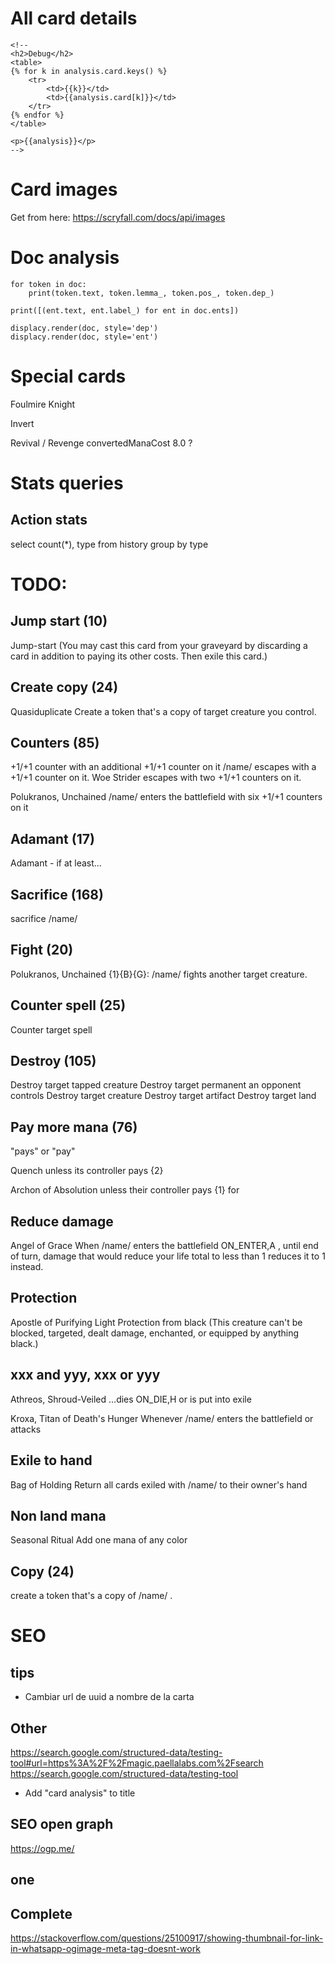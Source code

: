 

# All card details


    <!--
    <h2>Debug</h2>
    <table>
    {% for k in analysis.card.keys() %}
        <tr>
            <td>{{k}}</td>
            <td>{{analysis.card[k]}}</td>
        </tr>
    {% endfor %}
    </table>

    <p>{{analysis}}</p>
    -->

# Card images

Get from here: https://scryfall.com/docs/api/images


# Doc analysis

    for token in doc:
        print(token.text, token.lemma_, token.pos_, token.dep_)
    
    print([(ent.text, ent.label_) for ent in doc.ents])

    displacy.render(doc, style='dep')
    displacy.render(doc, style='ent')


# Special cards

Foulmire Knight

Invert

Revival / Revenge
convertedManaCost 	8.0 ?

# Stats queries

## Action stats

select count(*), type from history
group by type


# TODO:

## Jump start (10)

 Jump-start (You may cast this card from your graveyard by discarding a card in addition to paying its other costs. Then exile this card.)

## Create copy (24)

Quasiduplicate
Create a token that's a copy of target creature you control.


## Counters (85)

+1/+1 counter
with an additional +1/+1 counter on it
/name/ escapes with a +1/+1 counter on it.
Woe Strider escapes with two +1/+1 counters on it.

Polukranos, Unchained
/name/ enters the battlefield with six +1/+1 counters on it

## Adamant (17)

Adamant - if at least...

## Sacrifice (168)

sacrifice /name/

## Fight (20)

Polukranos, Unchained
{1}{B}{G}: /name/ fights another target creature.

## Counter spell (25)

Counter target spell

## Destroy (105)

Destroy target tapped creature
Destroy target permanent an opponent controls
Destroy target creature
Destroy target artifact
Destroy target land


## Pay more mana (76)

"pays" or "pay"

Quench
unless its controller pays {2}

Archon of Absolution
unless their controller pays {1} for 

## Reduce damage

Angel of Grace
When /name/ enters the battlefield ON_ENTER,A , until end of turn, damage that would reduce your life total to less than 1 reduces it to 1 instead.

## Protection

Apostle of Purifying Light
Protection from black (This creature can't be blocked, targeted, dealt damage, enchanted, or equipped by anything black.)


## xxx and yyy, xxx or yyy

Athreos, Shroud-Veiled
...dies ON_DIE,H or is put into exile

Kroxa, Titan of Death's Hunger
Whenever /name/ enters the battlefield or attacks


## Exile to hand

Bag of Holding
Return all cards exiled with /name/ to their owner's hand

## Non land mana

Seasonal Ritual
Add one mana of any color

## Copy (24)

create a token that's a copy of /name/ .


# SEO

## tips

- Cambiar url de uuid a nombre de la carta


## Other

https://search.google.com/structured-data/testing-tool#url=https%3A%2F%2Fmagic.paellalabs.com%2Fsearch
https://search.google.com/structured-data/testing-tool

- Add "card analysis" to title

## SEO open graph

https://ogp.me/

## one

<meta property="og:site_name" content="San Roque 2014 Pollos">
<meta property="og:title" content="San Roque 2014 Pollos" />
<meta property="og:description" content="Programa de fiestas" />
<meta property="og:image" itemprop="image" content="http://pollosweb.wesped.es/programa_pollos/play.png">
<meta property="og:type" content="website" />
<meta property="og:updated_time" content="1440432930" />


## Complete


https://stackoverflow.com/questions/25100917/showing-thumbnail-for-link-in-whatsapp-ogimage-meta-tag-doesnt-work

<!-- MS, fb & Whatsapp -->

<!-- MS Tile - for Microsoft apps-->
<meta name="msapplication-TileImage" content="http://www.example.com/image01.jpg">    

<!-- fb & Whatsapp -->

<!-- Site Name, Title, and Description to be displayed -->
<meta property="og:site_name" content="The Rock Photo Studio">
<meta property="og:title" content="The Rock Photo Studio in Florida">
<meta property="og:description" content="The best photo studio for your events">

<!-- Image to display -->
<!-- Replace   «example.com/image01.jpg» with your own -->
<meta property="og:image" content="http://www.example.com/image01.jpg">

<!-- No need to change anything here -->
<meta property="og:type" content="website" />
<meta property="og:image:type" content="image/jpeg">

<!-- Size of image. Any size up to 300. Anything above 300px will not work in WhatsApp -->
<meta property="og:image:width" content="300">
<meta property="og:image:height" content="300">

<!-- Website to visit when clicked in fb or WhatsApp-->
<meta property="og:url" content="http://www.example.com">

